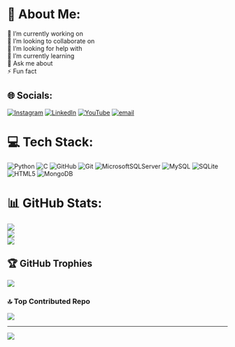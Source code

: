 # 💫 About Me:
🔭 I’m currently working on<br>👯 I’m looking to collaborate on<br>🤝 I’m looking for help with<br>🌱 I’m currently learning<br>💬 Ask me about<br>⚡ Fun fact


## 🌐 Socials:
[![Instagram](https://img.shields.io/badge/Instagram-%23E4405F.svg?logo=Instagram&logoColor=white)](https://instagram.com/https://www.instagram.com/jishnu.chauhan/) [![LinkedIn](https://img.shields.io/badge/LinkedIn-%230077B5.svg?logo=linkedin&logoColor=white)]([https://linkedin.com/in/https://www.linkedin.com/in/www.linkedin.com/in/jishnu-chauhan-384883284](https://www.linkedin.com/in/jishnu-chauhan-87624b36a/)lipi=urn%3Ali%3Apage%3Ad_flagship3_profile_view_base_contact_details%3Bj5bZANENSmCWmBZuGRtChA%3D%3D) [![YouTube](https://img.shields.io/badge/YouTube-%23FF0000.svg?logo=YouTube&logoColor=white)](https://youtube.com/@https://l.instagram.com/?u=https%3A%2F%2Fyoutube.com%2Fchannel%2FUCb_2hzjXTf0hCGIQoNhBjaQ%3Ffbclid%3DPAZXh0bgNhZW0CMTEAAabtVDkmh3zNue5R4dkJNHGWT_oy1WJfe3mc0oX58WcMgl_dTk_VPl-iALI_aem_9jCCBsrlp64dmGO6QJmRvQ&e=AT33WuBZkjMXz8FDNTM5ITxVVClVTud6pvjtMC86P5fdqA7HrV3bem8BJLusy4dAphz7e2rPT-pRYwukK15DXTvLFa3dxoLU5SfIuIs) [![email](https://img.shields.io/badge/Email-D14836?logo=gmail&logoColor=white)](mailto:jishnu.chauhan6@mail.com) 

# 💻 Tech Stack:
![Python](https://img.shields.io/badge/python-3670A0?style=for-the-badge&logo=python&logoColor=ffdd54) ![C](https://img.shields.io/badge/c-%2300599C.svg?style=for-the-badge&logo=c&logoColor=white) ![GitHub](https://img.shields.io/badge/github-%23121011.svg?style=for-the-badge&logo=github&logoColor=white) ![Git](https://img.shields.io/badge/git-%23F05033.svg?style=for-the-badge&logo=git&logoColor=white) ![MicrosoftSQLServer](https://img.shields.io/badge/Microsoft%20SQL%20Server-CC2927?style=for-the-badge&logo=microsoft%20sql%20server&logoColor=white) ![MySQL](https://img.shields.io/badge/mysql-4479A1.svg?style=for-the-badge&logo=mysql&logoColor=white) ![SQLite](https://img.shields.io/badge/sqlite-%2307405e.svg?style=for-the-badge&logo=sqlite&logoColor=white) ![HTML5](https://img.shields.io/badge/html5-%23E34F26.svg?style=for-the-badge&logo=html5&logoColor=white) ![MongoDB](https://img.shields.io/badge/MongoDB-%234ea94b.svg?style=for-the-badge&logo=mongodb&logoColor=white)
# 📊 GitHub Stats:
![](https://github-readme-stats.vercel.app/api?username=jishnukeyhack&theme=dark&hide_border=false&include_all_commits=true&count_private=false)<br/>
![](https://github-readme-streak-stats.herokuapp.com/?user=jishnukeyhack&theme=dark&hide_border=false)<br/>
![](https://github-readme-stats.vercel.app/api/top-langs/?username=jishnukeyhack&theme=dark&hide_border=false&include_all_commits=true&count_private=false&layout=compact)

## 🏆 GitHub Trophies
![](https://github-profile-trophy.vercel.app/?username=jishnukeyhack&theme=dark&no-frame=false&no-bg=false&margin-w=4)

### 🔝 Top Contributed Repo
![](https://github-contributor-stats.vercel.app/api?username=jishnukeyhack&limit=5&theme=radical&combine_all_yearly_contributions=true)

---
[![](https://visitcount.itsvg.in/api?id=jishnukeyhack&icon=0&color=0)](https://visitcount.itsvg.in)


<!-- Proudly created with GPRM ( https://gprm.itsvg.in ) -->
